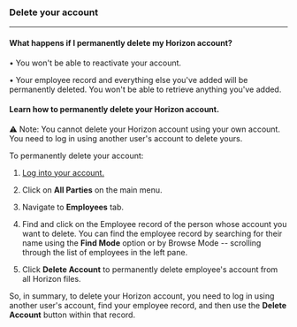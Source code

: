 ### Delete your account
_______________________

#### What happens if I permanently delete my Horizon account? 

• You won't be able to reactivate your account. 

• Your employee record and everything else you've added will be permanently deleted. You won't be able to retrieve anything you've added. 

#### Learn how to permanently delete your Horizon account. 

⚠️ Note: You cannot delete your Horizon account using your own account.  You need to log in using another user's account to delete yours. 

To permanently delete your account: 

1. [Log into your account.](Logging%20Into%20Horizon.md)

2. Click on **All Parties** on the main menu. 

3. Navigate to **Employees** tab. 

4. Find and click on the Employee record of the person whose account you want to delete. You can find the employee record by searching for their name using the **Find Mode** option or by Browse Mode -- scrolling through the list of employees in the left pane.

 5. Click **Delete Account** to permanently delete employee's account from all Horizon files.

So, in summary, to delete your Horizon account, you need to log in using another user's account, find your employee record, and then use the **Delete Account** button within that record.